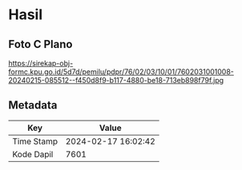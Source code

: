 # Hasil

## Foto C Plano

https://sirekap-obj-formc.kpu.go.id/5d7d/pemilu/pdpr/76/02/03/10/01/7602031001008-20240215-085512--f450d8f9-b117-4880-be18-713eb898f79f.jpg


## Metadata

| Key        | Value               |
| ---------- | ------------------- |
| Time Stamp | 2024-02-17 16:02:42 |
| Kode Dapil | 7601                |



